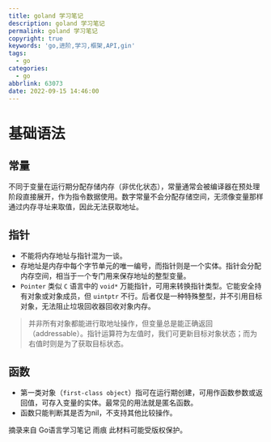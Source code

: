 ```yaml
---
title: goland 学习笔记
description: goland 学习笔记
permalink: goland 学习笔记
copyright: true
keywords: 'go,进阶,学习,框架,API,gin'
tags:
  - go
categories:
  - go
abbrlink: 63073
date: 2022-09-15 14:46:00
---
```


# 基础语法
## 常量
不同于变量在运行期分配存储内存（非优化状态），常量通常会被编译器在预处理阶段直接展开，作为指令数据使用。数字常量不会分配存储空间，无须像变量那样通过内存寻址来取值，因此无法获取地址。

## 指针
+ 不能将内存地址与指针混为一谈。
+ 存地址是内存中每个字节单元的唯一编号，而指针则是一个实体。指针会分配内存空间，相当于一个专门用来保存地址的整型变量。
+ `Pointer` 类似 `C` 语言中的 `void*` 万能指针，可用来转换指针类型。它能安全持有对象或对象成员，但 `uintptr` 不行。后者仅是一种特殊整型，并不引用目标对象，无法阻止垃圾回收器回收对象内存。

> 并非所有对象都能进行取地址操作，但变量总是能正确返回（addressable）。指针运算符为左值时，我们可更新目标对象状态；而为右值时则是为了获取目标状态。

## 函数
+ 第一类对象（`first-class object`）指可在运行期创建，可用作函数参数或返回值，可存入变量的实体。最常见的用法就是匿名函数。
+ 函数只能判断其是否为nil，不支持其他比较操作。

摘录来自
Go语言学习笔记
雨痕
此材料可能受版权保护。



<!--more-->